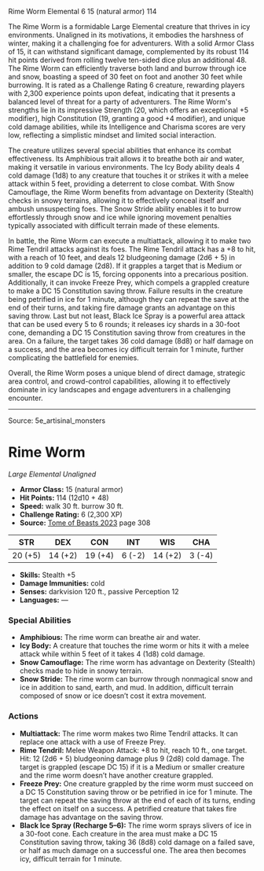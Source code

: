 <MonsterName/>Rime Worm</MonsterName>
<CreatureType/>Elemental</CreatureType>
<CR/>6</CR>
<AC/>15 (natural armor)</AC>
<HP/>114</HP>
<summary>The Rime Worm is a formidable Large Elemental creature that thrives in icy environments. Unaligned in its motivations, it embodies the harshness of winter, making it a challenging foe for adventurers. With a solid Armor Class of 15, it can withstand significant damage, complemented by its robust 114 hit points derived from rolling twelve ten-sided dice plus an additional 48. The Rime Worm can efficiently traverse both land and burrow through ice and snow, boasting a speed of 30 feet on foot and another 30 feet while burrowing. It is rated as a Challenge Rating 6 creature, rewarding players with 2,300 experience points upon defeat, indicating that it presents a balanced level of threat for a party of adventurers. The Rime Worm's strengths lie in its impressive Strength (20, which offers an exceptional +5 modifier), high Constitution (19, granting a good +4 modifier), and unique cold damage abilities, while its Intelligence and Charisma scores are very low, reflecting a simplistic mindset and limited social interaction.</summary>

<detail>

The creature utilizes several special abilities that enhance its combat effectiveness. Its Amphibious trait allows it to breathe both air and water, making it versatile in various environments. The Icy Body ability deals 4 cold damage (1d8) to any creature that touches it or strikes it with a melee attack within 5 feet, providing a deterrent to close combat. With Snow Camouflage, the Rime Worm benefits from advantage on Dexterity (Stealth) checks in snowy terrains, allowing it to effectively conceal itself and ambush unsuspecting foes. The Snow Stride ability enables it to burrow effortlessly through snow and ice while ignoring movement penalties typically associated with difficult terrain made of these elements.

In battle, the Rime Worm can execute a multiattack, allowing it to make two Rime Tendril attacks against its foes. The Rime Tendril attack has a +8 to hit, with a reach of 10 feet, and deals 12 bludgeoning damage (2d6 + 5) in addition to 9 cold damage (2d8). If it grapples a target that is Medium or smaller, the escape DC is 15, forcing opponents into a precarious position. Additionally, it can invoke Freeze Prey, which compels a grappled creature to make a DC 15 Constitution saving throw. Failure results in the creature being petrified in ice for 1 minute, although they can repeat the save at the end of their turns, and taking fire damage grants an advantage on this saving throw. Last but not least, Black Ice Spray is a powerful area attack that can be used every 5 to 6 rounds; it releases icy shards in a 30-foot cone, demanding a DC 15 Constitution saving throw from creatures in the area. On a failure, the target takes 36 cold damage (8d8) or half damage on a success, and the area becomes icy difficult terrain for 1 minute, further complicating the battlefield for enemies.

Overall, the Rime Worm poses a unique blend of direct damage, strategic area control, and crowd-control capabilities, allowing it to effectively dominate in icy landscapes and engage adventurers in a challenging encounter.</detail>



---

Source: 5e_artisinal_monsters

# Rime Worm

*Large* *Elemental* *Unaligned*

- **Armor Class:** 15 (natural armor)
- **Hit Points:** 114 (12d10 + 48)
- **Speed:** walk 30 ft. burrow 30 ft.
- **Challenge Rating:** 6 (2,300 XP)
- **Source:** [Tome of Beasts 2023](https://koboldpress.com/kpstore/product/tome-of-beasts-1-2023-edition/) page 308

| STR | DEX | CON | INT | WIS | CHA |
| --- | --- | --- | --- | --- | --- |
| 20 (+5) | 14 (+2) | 19 (+4) | 6 (-2) | 14 (+2) | 3 (-4) |

- **Skills:** Stealth +5
- **Damage Immunities:** cold
- **Senses:** darkvision 120 ft., passive Perception 12
- **Languages:** —

### Special Abilities

- **Amphibious:** The rime worm can breathe air and water.
- **Icy Body:** A creature that touches the rime worm or hits it with a melee attack while within 5 feet of it takes 4 (1d8) cold damage.
- **Snow Camouflage:** The rime worm has advantage on Dexterity (Stealth) checks made to hide in snowy terrain.
- **Snow Stride:** The rime worm can burrow through nonmagical snow and ice in addition to sand, earth, and mud. In addition, difficult terrain composed of snow or ice doesn’t cost it extra movement.

### Actions

- **Multiattack:** The rime worm makes two Rime Tendril attacks. It can replace one attack with a use of Freeze Prey.
- **Rime Tendril:** Melee Weapon Attack: +8 to hit, reach 10 ft., one target. Hit: 12 (2d6 + 5) bludgeoning damage plus 9 (2d8) cold damage. The target is grappled (escape DC 15) if it is a Medium or smaller creature and the rime worm doesn’t have another creature grappled.
- **Freeze Prey:** One creature grappled by the rime worm must succeed on a DC 15 Constitution saving throw or be petrified in ice for 1 minute. The target can repeat the saving throw at the end of each of its turns, ending the effect on itself on a success. A petrified creature that takes fire damage has advantage on the saving throw.
- **Black Ice Spray (Recharge 5–6):** The rime worm sprays slivers of ice in a 30-foot cone. Each creature in the area must make a DC 15 Constitution saving throw, taking 36 (8d8) cold damage on a failed save, or half as much damage on a successful one. The area then becomes icy, difficult terrain for 1 minute.



